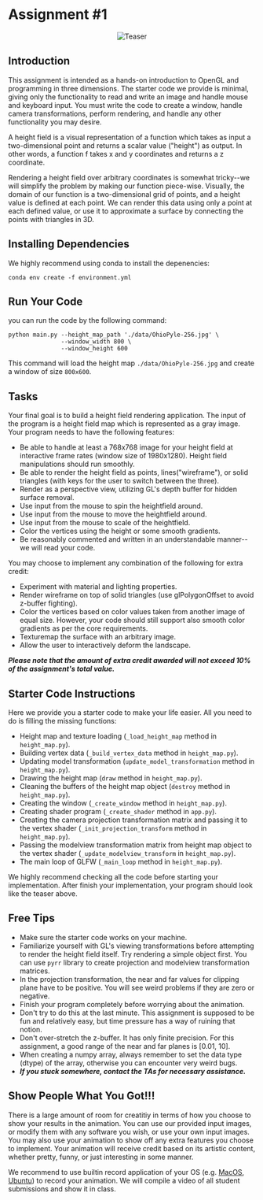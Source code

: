# Assignment #1

<div align="center">
  <img src="./assets/teaser.gif" alt="Teaser" title="Placeholder" />
</div>

## Introduction
This assignment is intended as a hands-on introduction to OpenGL and programming in three dimensions. The starter code we provide is minimal, giving only the functionality to read and write an  image and handle mouse and keyboard input. You must write the code to create a window, handle camera transformations, perform rendering, and handle any other functionality you may desire. 

A height field is a visual representation of a function which takes as input a two-dimensional point and returns a scalar value ("height") as output. In other words, a function f takes x and y coordinates and returns a z coordinate.

Rendering a height field over arbitrary coordinates is somewhat tricky--we will simplify the problem by making our function piece-wise. Visually, the domain of our function is a two-dimensional grid of points, and a height value is defined at each point. We can render this data using only a point at each defined value, or use it to approximate a surface by connecting the points with triangles in 3D.

## Installing Dependencies
We highly recommend using conda to install the depenencies:
```
conda env create -f environment.yml
```

## Run Your Code
you can run the code by the following command:
```
python main.py --height_map_path './data/OhioPyle-256.jpg' \
               --window_width 800 \
               --window_height 600
```
This command will load the height map `./data/OhioPyle-256.jpg` and create a window of size `800x600`.

## Tasks
Your final goal is to build a height field rendering application. The input of the program is a height field map which is represented as a gray image. Your program needs to have the following features:
- Be able to handle at least a 768x768 image for your height field at interactive frame rates (window size of 1980x1280). Height field manipulations should run smoothly.
- Be able to render the height field as points, lines("wireframe"), or solid triangles (with keys for the user to switch between the three).
- Render as a perspective view, utilizing GL's depth buffer for hidden surface removal.
- Use input from the mouse to spin the heightfield around.
- Use input from the mouse to move the heightfield around.
- Use input from the mouse to scale of the heightfield.
- Color the vertices using the height or some smooth gradients.
- Be reasonably commented and written in an understandable manner--we will read your code.

You may choose to implement any combination of the following for extra credit:
- Experiment with material and lighting properties.
- Render wireframe on top of solid triangles (use glPolygonOffset to avoid z-buffer fighting).
- Color the vertices based on color values taken from another image of equal size. However, your code should still support also smooth color gradients as per the core requirements.
- Texturemap the surface with an arbitrary image.
- Allow the user to interactively deform the landscape.

***Please note that the amount of extra credit awarded will not exceed 10% of the assignment's total value.***


## Starter Code Instructions
Here we provide you a starter code to make your life easier. All you need to do is filling the missing functions:

- Height map and texture loading (`_load_height_map` method in `height_map.py`).
- Building vertex data (`_build_vertex_data` method in `height_map.py`).
- Updating model transformation (`update_model_transformation` method in `height_map.py`).
- Drawing the height map (`draw` method in `height_map.py`).
- Cleaning the buffers of the height map object (`destroy` method in `height_map.py`).
- Creating the window (`_create_window` method in `height_map.py`).
- Creating shader program (`_create_shader` method in `app.py`).
- Creating the camera projection transformation matrix and passing it to the vertex shader (`_init_projection_transform` method in `height_map.py`).
- Passing the modelview transformation matrix from height map object to the vertex shader (`_update_modelview_transform` in `height_map.py`).
- The main loop of GLFW (`_main_loop` method in `height_map.py`).

We highly recommend checking all the code before starting your implementation. After finish your implementation, your program should look like the teaser above.


## Free Tips
- Make sure the starter code works on your machine.
- Familiarize yourself with GL's viewing transformations before attempting to render the height field itself. Try rendering a simple object first. You can use `pyrr` library to create projection and modelview transformation matrices.
- In the projection transformation, the near and far values for clipping plane have to be positive. You will see weird problems if they are zero or negative.
- Finish your program completely before worrying about the animation.
- Don't try to do this at the last minute. This assignment is supposed to be fun and relatively easy, but time pressure has a way of ruining that notion.
- Don't over-stretch the z-buffer. It has only finite precision. For this assignment, a good range of the near and far planes is [0.01, 10].
- When creating a numpy array, always remember to set the data type (dtype) of the array, otherwise you can encounter very weird bugs.
- ***If you stuck somewhere, contact the TAs for necessary assistance.***


## Show People What You Got!!!
There is a large amount of room for creatitiy in terms of how you choose to show your results in the animation. You can use our provided input images, or modify them with any software you wish, or use your own input images. You may also use your animation to show off any extra features you choose to implement. Your animation will receive credit based on its artistic content, whether pretty, funny, or just interesting in some manner.

We recommend to use builtin record application of your OS (e.g. [MacOS](https://support.apple.com/en-ae/102618), [Ubuntu](https://help.ubuntu.com/stable/ubuntu-help/screen-shot-record.html)) to record your animation. We will compile a video of all student submissions and show it in class.
